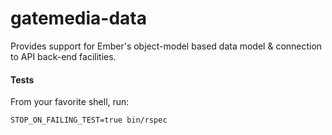gatemedia-data
==============

Provides support for Ember's object-model based data model & connection to API back-end facilities.

#### Tests

From your favorite shell, run:
```
STOP_ON_FAILING_TEST=true bin/rspec
```
